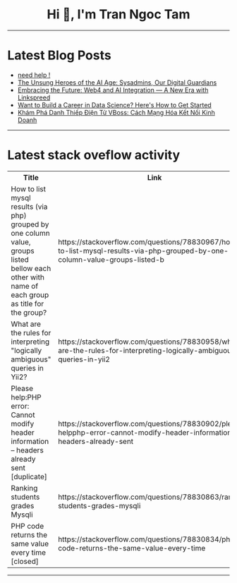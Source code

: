 <h1 align="center">Hi 👋, I'm Tran Ngoc Tam</h1>

---

# Latest Blog Posts 
<!-- BLOG-POST-LIST:START -->
- [need help !](https://dev.to/abishek61001/need-help--3i95)
- [The Unsung Heroes of the AI Age: Sysadmins, Our Digital Guardians](https://dev.to/fa5tworm/the-unsung-heroes-of-the-ai-age-sysadmins-our-digital-guardians-4npg)
- [Embracing the Future: Web4 and AI Integration — A New Era with Linkspreed](https://dev.to/web4/embracing-the-future-web4-and-ai-integration-a-new-era-with-linkspreed-3mk)
- [Want to Build a Career in Data Science? Here&#39;s How to Get Started](https://dev.to/gekika/want-to-build-a-career-in-data-science-heres-how-to-get-started-41ao)
- [Khám Phá Danh Thiếp Điện Tử VBoss: Cách Mạng Hóa Kết Nối Kinh Doanh](https://dev.to/quyit/kham-pha-danh-thiep-dien-tu-vboss-cach-mang-hoa-ket-noi-kinh-doanh-4o1d)
<!-- BLOG-POST-LIST:END -->

---

# Latest stack oveflow activity
<table>
  <tr><th>Title</th><th>Link</th></tr>
  <!-- STACKOVERFLOW:START --><tr><td>How to list mysql results &lpar;via php&rpar; grouped by one column value, groups listed bellow each other with name of each group as title for the group?</td><td>https://stackoverflow.com/questions/78830967/how-to-list-mysql-results-via-php-grouped-by-one-column-value-groups-listed-b</td></tr><tr><td>What are the rules for interpreting &quot;logically ambiguous&quot; queries in Yii2?</td><td>https://stackoverflow.com/questions/78830958/what-are-the-rules-for-interpreting-logically-ambiguous-queries-in-yii2</td></tr><tr><td>Please help:PHP error: Cannot modify header information – headers already sent [duplicate]</td><td>https://stackoverflow.com/questions/78830902/please-helpphp-error-cannot-modify-header-information-headers-already-sent</td></tr><tr><td>Ranking students grades Mysqli</td><td>https://stackoverflow.com/questions/78830863/ranking-students-grades-mysqli</td></tr><tr><td>PHP code returns the same value every time [closed]</td><td>https://stackoverflow.com/questions/78830834/php-code-returns-the-same-value-every-time</td></tr><!-- STACKOVERFLOW:END -->
</table>

---


